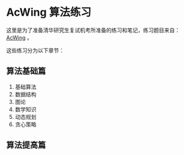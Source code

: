 # AcWing 算法练习

这里是为了准备清华研究生复试机考所准备的练习和笔记，练习题目来自：[AcWing](https://www.acwing.com/) 。

这些练习分为以下章节：

## 算法基础篇

1. 基础算法
2. 数据结构
3. 图论
4. 数学知识
5. 动态规划
6. 贪心策略

## 算法提高篇
